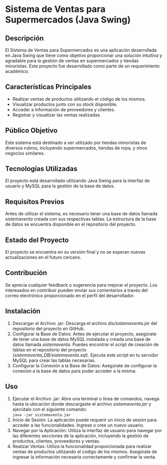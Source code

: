 <!DOCTYPE html>
<html lang="es">
<head>
<meta charset="UTF-8">
<meta name="viewport" content="width=device-width, initial-scale=1.0">
</head>

<body>

<h1>Sistema de Ventas para Supermercados (Java Swing)</h1>

<section>
    <h2>Descripción</h2>
    <p>El Sistema de Ventas para Supermercados es una aplicación desarrollada en Java Swing 
      que tiene como objetivo proporcionar una solución intuitiva y agradable para la gestión 
      de ventas en supermercados y tiendas minoristas. Este proyecto fue desarrollado como 
      parte de un requerimiento académico.</p>
</section>

<section>
    <h2>Características Principales</h2>
    <ul>
        <li>Realizar ventas de productos utilizando el código de los mismos.</li>
        <li>Visualizar productos junto con su stock disponible.</li>
        <li>Acceder a información de proveedores y clientes.</li>
        <li>Registrar y visualizar las ventas realizadas.</li>
    </ul>
</section>

<section>
    <h2>Público Objetivo</h2>
    <p>Este sistema está destinado a ser utilizado por tiendas minoristas de diversos rubros, incluyendo supermercados, tiendas de ropa, y otros negocios similares.</p>
</section>

<section>
    <h2>Tecnologías Utilizadas</h2>
    <p>El proyecto está desarrollado utilizando Java Swing para la interfaz de usuario y MySQL para la gestión de la base de datos.</p>
</section>

<section>
    <h2>Requisitos Previos</h2>
    <p>Antes de utilizar el sistema, es necesario tener una base de datos llamada <em>sistemaventa</em> creada con sus respectivas tablas. La estructura de la base de datos se encuentra disponible en el repositorio del proyecto.</p>
</section>

<section>
    <h2>Estado del Proyecto</h2>
    <p>El proyecto se encuentra en su versión final y no se esperan nuevas actualizaciones en el futuro cercano.</p>
</section>

<section>
    <h2>Contribución</h2>
    <p>Se aprecia cualquier feedback o sugerencia para mejorar el proyecto. Los interesados en contribuir pueden enviar sus comentarios a través del correo electrónico proporcionado en el perfil del desarrollador.</p>
</section>

<section>
    <h2>Instalación</h2>
    <ol>
        <li>Descargar el Archivo .jar: Descarga el archivo <em>dis/sistemaventa.jar</em> del repositorio del proyecto en GitHub.</li>
        <li>Configurar la Base de Datos: Antes de ejecutar el proyecto, asegúrate de tener una base de datos MySQL instalada y creada una base de datos llamada <em>sistemaventa</em>. Puedes encontrar el script de creación de tablas en el repositorio del proyecto (<em>sistemaventa_DB/sistemaventa.sql</em>). Ejecuta este script en tu servidor MySQL para crear las tablas necesarias.</li>
        <li>Configurar la Conexión a la Base de Datos: Asegúrate de configurar la conexión a la base de datos para poder acceder a la misma.</li>
    </ol>
</section>

<section>
    <h2>Uso</h2>
    <ol>
        <li>Ejecutar el Archivo .jar: Abre una terminal o línea de comandos, navega hasta la ubicación donde descargaste el archivo <em>sistemaventa.jar</em> y ejecútalo con el siguiente comando:<br><code>java -jar sistemaventa.jar</code></li>
        <li>Inicio de Sesión: La aplicación puede requerir un inicio de sesión para acceder a las funcionalidades. Ingrese o cree un nuevo usuario.</li>
        <li>Navegar por la Aplicación: Utiliza la interfaz de usuario para navegar por las diferentes secciones de la aplicación, incluyendo la gestión de productos, clientes, proveedores y ventas.</li>
        <li>Realizar Ventas: Utiliza la funcionalidad proporcionada para realizar ventas de productos utilizando el código de los mismos. Asegúrate de ingresar la información necesaria correctamente y confirmar la venta.</li>
    </ol>
</section>

</body>
</html>
